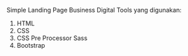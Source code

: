 Simple Landing Page Business Digital
Tools yang digunakan:
1. HTML
2. CSS
3. CSS Pre Processor Sass
4. Bootstrap
